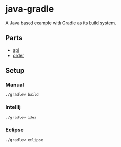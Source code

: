 # java-gradle

A Java based example with Gradle as its build system.

## Parts

* [api](api)
* [order](order)

## Setup

### Manual

`./gradlew build`

### Intellij

`./gradlew idea`

### Eclipse

`./gradlew eclipse`
